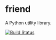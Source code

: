 # friend

A Python utility library.

[![Build Status](https://travis-ci.org/cloudboss/friend.svg?branch=master)](https://travis-ci.org/cloudboss/friend)
